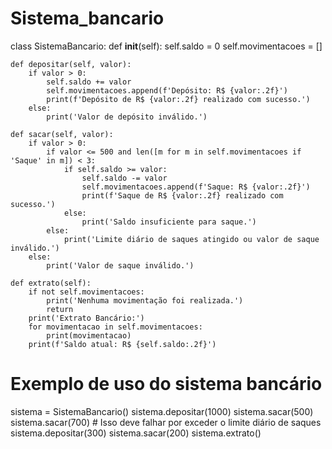 # Sistema_bancario
class SistemaBancario:
    def __init__(self):
        self.saldo = 0
        self.movimentacoes = []

    def depositar(self, valor):
        if valor > 0:
            self.saldo += valor
            self.movimentacoes.append(f'Depósito: R$ {valor:.2f}')
            print(f'Depósito de R$ {valor:.2f} realizado com sucesso.')
        else:
            print('Valor de depósito inválido.')

    def sacar(self, valor):
        if valor > 0:
            if valor <= 500 and len([m for m in self.movimentacoes if 'Saque' in m]) < 3:
                if self.saldo >= valor:
                    self.saldo -= valor
                    self.movimentacoes.append(f'Saque: R$ {valor:.2f}')
                    print(f'Saque de R$ {valor:.2f} realizado com sucesso.')
                else:
                    print('Saldo insuficiente para saque.')
            else:
                print('Limite diário de saques atingido ou valor de saque inválido.')
        else:
            print('Valor de saque inválido.')

    def extrato(self):
        if not self.movimentacoes:
            print('Nenhuma movimentação foi realizada.')
            return
        print('Extrato Bancário:')
        for movimentacao in self.movimentacoes:
            print(movimentacao)
        print(f'Saldo atual: R$ {self.saldo:.2f}')


# Exemplo de uso do sistema bancário
sistema = SistemaBancario()
sistema.depositar(1000)
sistema.sacar(500)
sistema.sacar(700)  # Isso deve falhar por exceder o limite diário de saques
sistema.depositar(300)
sistema.sacar(200)
sistema.extrato()

